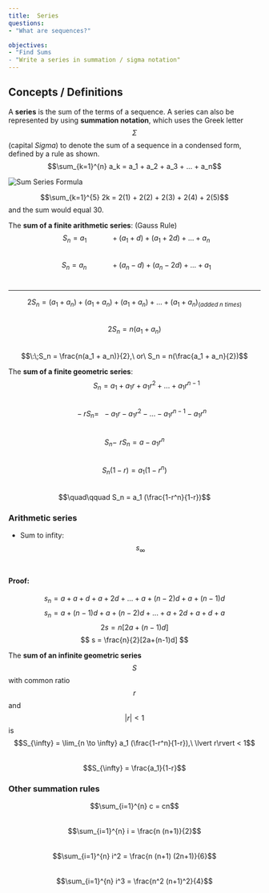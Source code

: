 ```yaml
---
title:  Series 
questions:
- "What are sequences?"

objectives:
- "Find Sums
- "Write a series in summation / sigma notation"
---
```


## Concepts / Definitions

A **series** is the sum of the terms of a sequence. A series can also be represented by using **summation notation**, which uses the Greek letter $$\Sigma$$ (capital *Sigma*) to denote the sum of a sequence in a condensed form, defined by a rule as shown.<br>
$$\sum_{k=1}^{n} a_k = a_1 + a_2 + a_3 + ... + a_n$$

![Sum Series Formula](../assets/precalculus/series_1.jpg)

$$\sum_{k=1}^{5} 2k = 2(1) + 2(2) + 2(3) + 2(4) + 2(5)$$
and the sum would equal 30.

The **sum of a finite arithmetic series**: (Gauss Rule)<br>
$$\:\;S_n = a_1 \quad\qquad + (a_1 + d) + (a_1 + 2d) + ... + a_n$$<br>
$$\:\;S_n = a_n \quad\qquad + (a_n - d) + (a_n - 2d) + ... + a_1$$<br>
___
$$2S_n = (a_1 + a_n) + (a_1 + a_n) + (a_1 + a_n) + ... + (a_1 + a_n) _{(added\ n\ times)}$$<br>
$$2S_n = n(a_1 + a_n)$$<br>
$$\:\;S_n = \frac{n(a_1 + a_n)}{2},\ or\ S_n = n(\frac{a_1 + a_n}{2})$$

The **sum of a finite geometric series**:<br>
$$\quad\qquad S_n = a_1 + a_1 r + a_1 r^2 + ... + a_1 r^{n-1}$$<br>
$$\,\;\;\quad -r S_n =\ \ - a_1 r - a_1 r^2 - ... - a_1 r^{n-1} - a_1 r^n$$<br>
$$S_n - \!\; r S_n = a - a_1 r^n$$<br>
$$S_n (1-r) = a_1 (1-r^n)$$<br>
$$\quad\qquad S_n = a_1 (\frac{1-r^n}{1-r})$$

### Arithmetic series
* Sum to infity: $$s_\infty$$<br>
#### Proof:<br>
$$
s_n = a\; +\; a+d\;+\;a+2d\;+\;...\;+\;a+(n-2)d\;+\;a+(n-1)d
$$
$$
s_n = a+(n-1)d\;+\;a+(n-2)d\;+\;...\;+\;a+2d\;+\;a+d\;+\;a
$$
$$
2s = n[2a+(n-1)d]
$$
$$
s = \frac{n}{2}[2a+(n-1)d]
$$

The **sum of an infinite geometric series** $$S$$ with common ratio $$r$$ and $$\lvert r\rvert < 1$$ is <br>
$$S_{\infty} = \lim_{n \to \infty} a_1 (\frac{1-r^n}{1-r}),\ \lvert r\rvert < 1$$<br>
$$S_{\infty} = \frac{a_1}{1-r}$$

### Other summation rules

$$\sum_{i=1}^{n} c = cn$$<br>
$$\sum_{i=1}^{n} i = \frac{n (n+1)}{2}$$<br>
$$\sum_{i=1}^{n} i^2 = \frac{n (n+1) (2n+1)}{6}$$<br>
$$\sum_{i=1}^{n} i^3 = \frac{n^2 (n+1)^2}{4}$$
